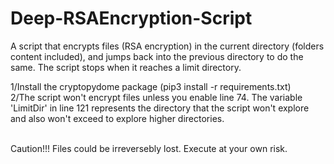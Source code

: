 # Deep-RSAEncryption-Script
A script that encrypts files (RSA encryption) in the current directory (folders content included), and jumps back into the previous directory to do the same. The script stops when it reaches a limit directory.<br />

1/Install the cryptopydome package (pip3 install -r requirements.txt)<br />
2/The script won't encrypt files unless you enable line 74. The variable 'LimitDir' in line 121 represents the directory that the script won't explore and also won't exceed to explore higher directories.<br /><br />



Caution!!! Files could be irreversebly lost. Execute at your own risk.
